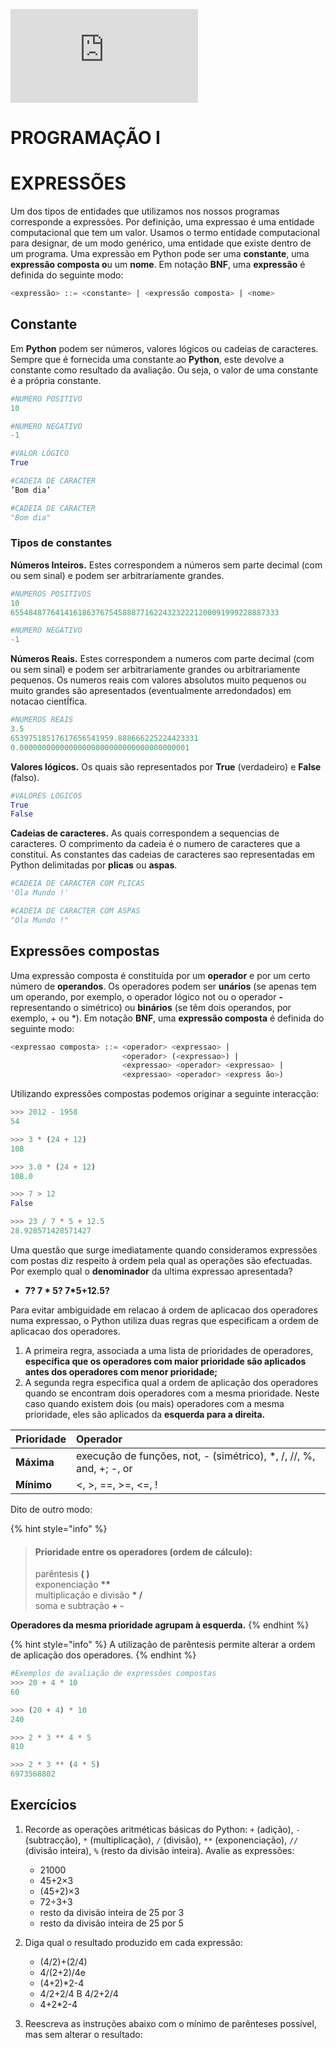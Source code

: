 
![LOGO IPS](https://files.fm/thumb_show.php?i=yred9d27)  
# PROGRAMAÇÃO I

# EXPRESSÕES

Um dos tipos de entidades que utilizamos nos nossos programas corresponde a expressões. Por definição, uma expressao é uma entidade computacional que tem um valor. Usamos o termo entidade computacional para designar, de um modo genérico, uma entidade que existe dentro de um programa. Uma expressão em Python pode ser uma **constante**, uma **expressão composta o**u um **nome**. Em notação **BNF**, uma **expressão** é definida do seguinte modo:

```sql
<expressão> ::= <constante> | <expressão composta> | <nome>
```

## Constante

 Em **Python** podem ser números, valores lógicos ou cadeias de caracteres. Sempre que é fornecida uma constante ao **Python**, este devolve a constante como resultado da avaliação. Ou seja, o valor de uma constante é a própria constante.

```python
#NUMERO POSITIVO
10

#NUMERO NEGATIVO
-1

#VALOR LÓGICO 
True

#CADEIA DE CARACTER 
’Bom dia’

#CADEIA DE CARACTER 
"Bom dia"
```

### Tipos de constantes

**Números Inteiros.** Estes correspondem a números sem parte decimal \(com ou sem sinal\) e podem ser arbitrariamente grandes.

```python
#NUMEROS POSITIVOS
10
655484877641416186376754588877162243232221200091999228887333

#NUMERO NEGATIVO
-1
```

**Números Reais.** Estes correspondem a numeros com parte decimal \(com ou sem sinal\) e podem ser arbitrariamente grandes ou arbitrariamente pequenos. Os numeros reais com valores absolutos muito pequenos ou muito grandes são apresentados \(eventualmente arredondados\) em notacao cientÍfica.

```python
#NUMEROS REAIS
3.5
65397518517617656541959.888666225224423331
0.00000000000000000000000000000000000001
```

**Valores lógicos.** Os quais são representados por **True** \(verdadeiro\) e **False** \(falso\).

```python
#VALORES LÓGICOS
True
False
```

**Cadeias de caracteres.** As quais correspondem a sequencias de caracteres. O comprimento da cadeia é o numero de caracteres que a constitui. As constantes das cadeias de caracteres sao representadas em Python delimitadas por **plicas**  ou **aspas**.

```python
#CADEIA DE CARACTER COM PLICAS
'Ola Mundo !'

#CADEIA DE CARACTER COM ASPAS
"Ola Mundo !"
```

## Expressões compostas

Uma expressão composta é constituída por um **operador** e por um certo número de **operandos**. Os operadores podem ser **unários** \(se apenas tem um operando, por exemplo, o operador lógico not ou o operador **-** representando o simétrico\) ou **binários** \(se têm dois operandos, por exemplo, + ou \*\). Em notação **BNF**, uma **expressão composta** é definida do seguinte modo:

```sql
<expressao composta> ::= <operador> <expressao> |
                         <operador> (<expressao>) |
                         <expressao> <operador> <expressao> |
                         <expressao> <operador> <express ̃ao>)
```

Utilizando expressões compostas  podemos originar a seguinte interacção:

```python
>>> 2012 - 1958
54

>>> 3 * (24 + 12)
108

>>> 3.0 * (24 + 12)
108.0

>>> 7 > 12
False

>>> 23 / 7 * 5 + 12.5
28.928571428571427
```

Uma questão que surge imediatamente quando consideramos expressões com postas diz respeito à ordem pela qual as operações  são efectuadas. Por exemplo qual o **denominador** da ultima expressao apresentada?   

* **7?     7 \* 5?   7\*5+12.5?**

Para evitar ambiguidade em relacao á ordem de aplicacao dos operadores numa expressao, o Python utiliza duas regras que especificam a ordem de aplicacao dos operadores. 

1. A primeira regra, associada a uma lista de prioridades de operadores, **especifica que os operadores com maior prioridade são aplicados antes dos operadores com menor prioridade;** 
2. A segunda regra especifica qual a ordem de aplicação dos operadores quando se encontram dois operadores com a mesma prioridade. Neste caso quando existem dois \(ou mais\) operadores com a mesma prioridade, eles são aplicados da **esquerda para a direita.**

| **Prioridade** | **Operador** |
| :--- | :--- |
| **Máxima** | execução de funções, not, - \(simétrico\), \*, /, //, %, and, +; -, or |
| **Mínimo** | &lt;, &gt;,  ==, &gt;=, &lt;=, ! |

Dito de outro modo:

{% hint style="info" %}
> #### Prioridade entre os operadores \(ordem de cálculo\):
>
> parêntesis **\( \)**  
> exponenciação **\*\***  
> multiplicação e divisão **\* /**  
> soma e subtração **+ -**

  
**Operadores da mesma prioridade agrupam à esquerda.**
{% endhint %}

{% hint style="info" %}
A utilização de parêntesis permite alterar a ordem de aplicação dos operadores.
{% endhint %}

```python
#Exemplos de avaliação de expressões compostas
>>> 20 + 4 * 10
60

>>> (20 + 4) * 10
240

>>> 2 * 3 ** 4 * 5
810

>>> 2 * 3 ** (4 * 5)
6973568802
```

## Exercícios

1. Recorde as operações aritméticas básicas do Python: `+` \(adição\), `-` \(subtracção\), `*` \(multiplicação\), `/` \(divisão\), `**` \(exponenciação\), `//` \(divisão inteira\), `%` \(resto da divisão inteira\). Avalie as expressões:

	* 21000
	* 45+2×3
	* \(45+2\)×3
	* 72÷3+3
	* resto da divisão inteira de 25 por 3
	* resto da divisão inteira de 25 por 5

1. Diga qual o resultado produzido em cada expressão:

	* \(4/2\)+\(2/4\)
	* 4/\(2+2\)/4e
	* \(4+2\)\*2-4
	* 4/2+2/4 B 4/2+2/4
	* 4+2\*2-4

1. Reescreva as instruções abaixo com o mínimo de parênteses possível, mas sem alterar o resultado:

